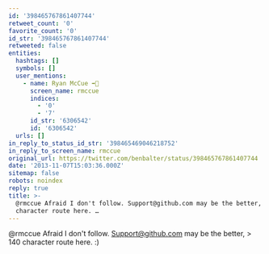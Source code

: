 ```yaml
---
id: '398465767861407744'
retweet_count: '0'
favorite_count: '0'
id_str: '398465767861407744'
retweeted: false
entities:
  hashtags: []
  symbols: []
  user_mentions:
    - name: Ryan McCue ➡️🐘
      screen_name: rmccue
      indices:
        - '0'
        - '7'
      id_str: '6306542'
      id: '6306542'
  urls: []
in_reply_to_status_id_str: '398465469046218752'
in_reply_to_screen_name: rmccue
original_url: https://twitter.com/benbalter/status/398465767861407744
date: '2013-11-07T15:03:36.000Z'
sitemap: false
robots: noindex
reply: true
title: >-
  @rmccue Afraid I don't follow. Support@github.com may be the better, &gt; 140
  character route here. …
---
```


@rmccue Afraid I don't follow. Support@github.com may be the better, &gt; 140 character route here. :)